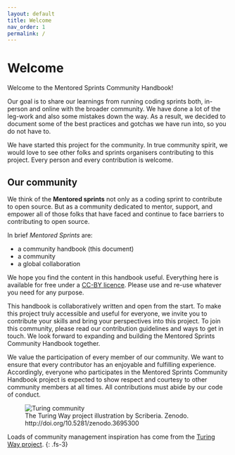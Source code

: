 ```yaml
---
layout: default
title: Welcome
nav_order: 1
permalink: /
---
```


# Welcome

Welcome to the Mentored Sprints Community Handbook!

Our goal is to share our learnings from running coding sprints both, in-person and online with the broader community.
We have done a lot of the leg-work and also some mistakes down the way. As a result, we decided to document some of the best practices and gotchas we have run into, so you do not have to.

We have started this project for the community. In true community spirit, we would love to see other folks and sprints organisers contributing to this project. Every person and every contribution is welcome.

## Our community

We think of the **Mentored sprints** not only as a coding sprint to contribute to open source. But as a community dedicated to mentor, support, and empower all of those folks that have faced and continue to face barriers to contributing to open source.

In brief *Mentored Sprints* are:

- a community handbook (this document)
- a community
- a global collaboration

We hope you find the content in this handbook useful. Everything here is available for free under a [CC-BY licence](https://github.com/alan-turing-institute/the-turing-way/blob/master/LICENSE.md). Please use and re-use whatever you need for any purpose.

This handbook is collaboratively written and open from the start. To make this project truly accessible and useful for everyone, we invite you to contribute your skills and bring your perspectives into this project. To join this community, please read our contribution guidelines and ways to get in touch.
We look forward to expanding and building the Mentored Sprints Community Handbook together.

We value the participation of every member of our community. We want to ensure that every contributor has an enjoyable and fulfilling experience. Accordingly, everyone who participates in the Mentored Sprints Community Handbook project is expected to show respect and courtesy to other community members at all times. All contributions must abide by our code of conduct.

<figure>
  <img src="https://the-turing-way.netlify.app/_images/community.jpg" alt="Turing community"/>
  <figcaption>The Turing Way project illustration by Scriberia. Zenodo. http://doi.org/10.5281/zenodo.3695300</figcaption>
</figure>

Loads of community management inspiration has come from the [Turing Way project](https://the-turing-way.netlify.app/).
{: .fs-3}